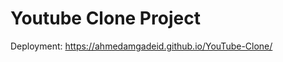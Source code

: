 <h1>Youtube Clone Project</h1>
<div>Deployment: <a href="https://ahmedamgadeid.github.io/YouTube-Clone/">https://ahmedamgadeid.github.io/YouTube-Clone/</a></div>
